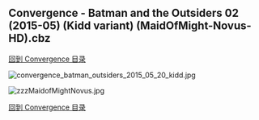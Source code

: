 ## Convergence - Batman and the Outsiders 02 (2015-05) (Kidd variant) (MaidOfMight-Novus-HD).cbz


[回到 Convergence 目录](https://github.com/alicewish/markdown/blob/master/series/Convergence.md)


![convergence_batman_outsiders_2015_05_20_kidd.jpg](https://wx1.sinaimg.cn/large/6a9fdecaly1ft1zqyxe28j21hc2al1kx.jpg)

![zzzMaidofMightNovus.jpg](https://wx1.sinaimg.cn/large/6a9fdecagy1fq32zs8sboj21hc0zhgyc.jpg)

[回到 Convergence 目录](https://github.com/alicewish/markdown/blob/master/series/Convergence.md)

